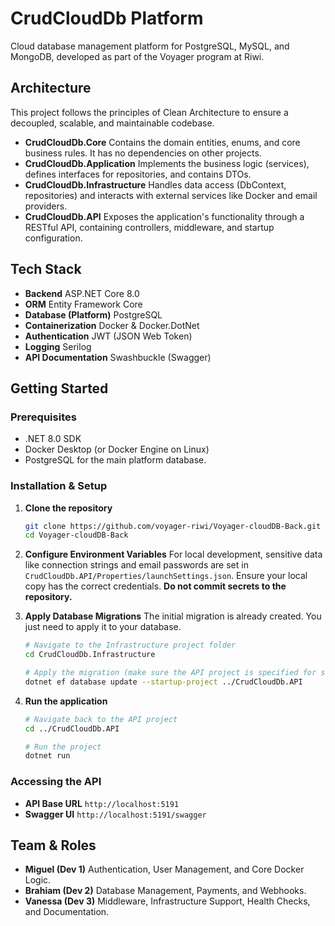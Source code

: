 ﻿# CrudCloudDb Platform

Cloud database management platform for PostgreSQL, MySQL, and MongoDB, developed as part of the Voyager program at Riwi.

## Architecture

This project follows the principles of Clean Architecture to ensure a decoupled, scalable, and maintainable codebase.

- **CrudCloudDb.Core** Contains the domain entities, enums, and core business rules. It has no dependencies on other projects.
- **CrudCloudDb.Application** Implements the business logic (services), defines interfaces for repositories, and contains DTOs.
- **CrudCloudDb.Infrastructure** Handles data access (DbContext, repositories) and interacts with external services like Docker and email providers.
- **CrudCloudDb.API** Exposes the application's functionality through a RESTful API, containing controllers, middleware, and startup configuration.

## Tech Stack

- **Backend** ASP.NET Core 8.0
- **ORM** Entity Framework Core
- **Database (Platform)** PostgreSQL
- **Containerization** Docker & Docker.DotNet
- **Authentication** JWT (JSON Web Token)
- **Logging** Serilog
- **API Documentation** Swashbuckle (Swagger)

## Getting Started

### Prerequisites
- .NET 8.0 SDK
- Docker Desktop (or Docker Engine on Linux)
- PostgreSQL for the main platform database.

### Installation & Setup
1.  **Clone the repository**
    ```bash
    git clone https://github.com/voyager-riwi/Voyager-cloudDB-Back.git
    cd Voyager-cloudDB-Back
    ```

2.  **Configure Environment Variables**
    For local development, sensitive data like connection strings and email passwords are set in `CrudCloudDb.API/Properties/launchSettings.json`. Ensure your local copy has the correct credentials. **Do not commit secrets to the repository.**

3.  **Apply Database Migrations**
    The initial migration is already created. You just need to apply it to your database.
    ```bash
    # Navigate to the Infrastructure project folder
    cd CrudCloudDb.Infrastructure

    # Apply the migration (make sure the API project is specified for startup configuration)
    dotnet ef database update --startup-project ../CrudCloudDb.API
    ```

4.  **Run the application**
    ```bash
    # Navigate back to the API project
    cd ../CrudCloudDb.API

    # Run the project
    dotnet run
    ```

### Accessing the API
-   **API Base URL** `http://localhost:5191`
-   **Swagger UI** `http://localhost:5191/swagger`

## Team & Roles
-   **Miguel (Dev 1)** Authentication, User Management, and Core Docker Logic.
-   **Brahiam (Dev 2)** Database Management, Payments, and Webhooks.
-   **Vanessa (Dev 3)** Middleware, Infrastructure Support, Health Checks, and Documentation.